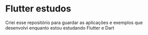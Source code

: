 # Flutter estudos

Criei esse repositório para guardar as aplicações e exemplos que desenvolvi enquanto
estou estudando Flutter e Dart
